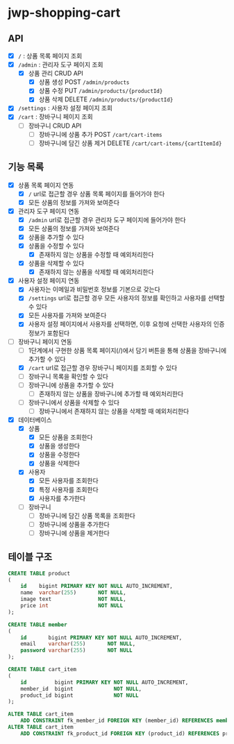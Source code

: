 # jwp-shopping-cart

## API

- [x] `/` : 상품 목록 페이지 조회
- [x] `/admin` : 관리자 도구 페이지 조회
    - [x] 상품 관리 CRUD API
        - [x] 상품 생성 POST `/admin/products`
        - [x] 상품 수정 PUT `/admin/products/{productId}`
        - [x] 상품 삭제 DELETE `/admin/products/{productId}`
- [x] `/settings` : 사용자 설정 페이지 조회
- [x] `/cart` : 장바구니 페이지 조회
    - [ ] 장바구니 CRUD API
        - [ ] 장바구니에 상품 추가 POST `/cart/cart-items`
        - [ ] 장바구니에 담긴 상품 제거 DELETE `/cart/cart-items/{cartItemId}`

## 기능 목록

- [x] 상품 목록 페이지 연동
    - [x] `/` url로 접근할 경우 상품 목록 페이지를 들어가야 한다
    - [x] 모든 상품의 정보를 가져와 보여준다
- [x] 관리자 도구 페이지 연동
    - [x] `/admin` url로 접근할 경우 관리자 도구 페이지에 들어가야 한다
    - [x] 모든 상품의 정보를 가져와 보여준다
    - [x] 상품을 추가할 수 있다
    - [x] 상품을 수정할 수 있다
        - [x] 존재하지 않는 상품을 수정할 때 예외처리한다
    - [x] 상품을 삭제할 수 있다
        - [x] 존재하지 않는 상품을 삭제할 때 예외처리한다
- [x] 사용자 설정 페이지 연동
    - [x] 사용자는 이메일과 비밀번호 정보를 기본으로 갖는다
    - [x] `/settings` url로 접근할 경우 모든 사용자의 정보를 확인하고 사용자를 선택할 수 있다
    - [x] 모든 사용자를 가져와 보여준다
    - [x] 사용자 설정 페이지에서 사용자를 선택하면, 이후 요청에 선택한 사용자의 인증 정보가 포함된다
- [ ] 장바구니 페이지 연동
    - [ ] 1단계에서 구현한 상품 목록 페이지(/)에서 담기 버튼을 통해 상품을 장바구니에 추가할 수 있다
    - [x] `/cart` url로 접근할 경우 장바구니 페이지를 조회할 수 있다
    - [ ] 장바구니 목록을 확인할 수 있다
    - [ ] 장바구니에 상품을 추가할 수 있다
        - [ ] 존재하지 않는 상품을 장바구니에 추가할 때 예외처리한다
    - [ ] 장바구니에서 상품을 삭제할 수 있다
        - [ ] 장바구니에서 존재하지 않는 상품을 삭제할 때 예외처리한다
- [x] 데이터베이스
    - [x] 상품
        - [x] 모든 상품을 조회한다
        - [x] 상품을 생성한다
        - [x] 상품을 수정한다
        - [x] 상품을 삭제한다
    - [x] 사용자
        - [x] 모든 사용자를 조회한다
        - [x] 특정 사용자를 조회한다
        - [x] 사용자를 추가한다
    - [ ] 장바구니
        - [ ] 장바구니에 담긴 상품 목록을 조회한다
        - [ ] 장바구니에 상품을 추가한다
        - [ ] 장바구니에 상품을 제거한다

## 테이블 구조

```sql
CREATE TABLE product
(
    id    bigint PRIMARY KEY NOT NULL AUTO_INCREMENT,
    name  varchar(255)       NOT NULL,
    image text               NOT NULL,
    price int                NOT NULL
);

CREATE TABLE member
(
    id       bigint PRIMARY KEY NOT NULL AUTO_INCREMENT,
    email    varchar(255)       NOT NULL,
    password varchar(255)       NOT NULL
);

CREATE TABLE cart_item
(
    id         bigint PRIMARY KEY NOT NULL AUTO_INCREMENT,
    member_id  bigint             NOT NULL,
    product_id bigint             NOT NULL
);

ALTER TABLE cart_item
    ADD CONSTRAINT fk_member_id FOREIGN KEY (member_id) REFERENCES member (id) ON DELETE CASCADE;
ALTER TABLE cart_item
    ADD CONSTRAINT fk_product_id FOREIGN KEY (product_id) REFERENCES product (id) ON DELETE CASCADE;
```


